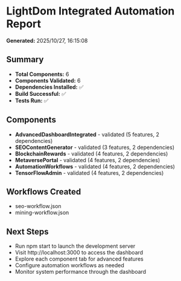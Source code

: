 # LightDom Integrated Automation Report

**Generated:** 2025/10/27, 16:15:08

## Summary

- **Total Components:** 6
- **Components Validated:** 6
- **Dependencies Installed:** ✅
- **Build Successful:** ✅
- **Tests Run:** ✅

## Components

- **AdvancedDashboardIntegrated** - validated (5 features, 2 dependencies)
- **SEOContentGenerator** - validated (3 features, 2 dependencies)
- **BlockchainRewards** - validated (4 features, 2 dependencies)
- **MetaversePortal** - validated (4 features, 2 dependencies)
- **AutomationWorkflows** - validated (4 features, 2 dependencies)
- **TensorFlowAdmin** - validated (4 features, 2 dependencies)

## Workflows Created

- seo-workflow.json
- mining-workflow.json

## Next Steps

- Run npm start to launch the development server
- Visit http://localhost:3000 to access the dashboard
- Explore each component tab for advanced features
- Configure automation workflows as needed
- Monitor system performance through the dashboard